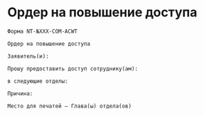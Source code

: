 # Ордер на повышение доступа

`Форма NT-№XXX-COM-ACWT`

`Ордер на повышение доступа`

`Заявитель(и):`

`Прошу предоставить доступ сотруднику(ам):`

`в следующие отделы:`

`Причина:`

`Место для печатей – Глава(ы) отдела(ов)`
